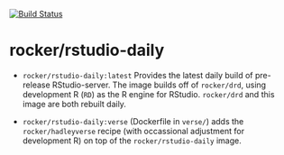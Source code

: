 [![Build Status](https://travis-ci.org/rocker-org/rstudio-daily.svg)](https://travis-ci.org/rocker-org/rstudio-daily)


rocker/rstudio-daily
======================

- `rocker/rstudio-daily:latest` Provides the latest daily build of pre-release RStudio-server. The image builds off of `rocker/drd`, using development R (`RD`) as the R engine for RStudio. `rocker/drd` and this image are both rebuilt daily.

- `rocker/rstudio-daily:verse` (Dockerfile in `verse/`) adds the `rocker/hadleyverse` recipe (with occassional adjustment for development R) on top of the `rocker/rstudio-daily` image.

